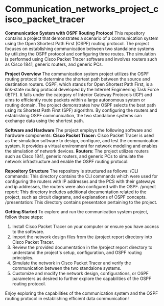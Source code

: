 # Communication_networks_project_cisco_packet_tracer
**Communication System with OSPF Routing Protocol**
This repository contains a project that demonstrates a scenario of a communication system using the Open Shortest Path First (OSPF) routing protocol. The project focuses on establishing communication between two standalone systems by utilizing the OSPF protocol and configuring three routes. The simulation is performed using Cisco Packet Tracer software and involves routers such as Cisco 1841, generic routers, and generic PCs.

**Project Overview**
The communication system project utilizes the OSPF routing protocol to determine the shortest path between the source and destination routers. OSPF, which stands for Open Shortest Path First, is a link-state routing protocol developed by the Internet Engineering Task Force (IETF). It falls under the category of Interior Gateway Protocols (IGP) and aims to efficiently route packets within a large autonomous system or routing domain.
The project demonstrates how OSPF selects the best path using its Shortest Path First (SPF) algorithm. By configuring the routers and establishing OSPF communication, the two standalone systems can exchange data using the shortest path.

**Software and Hardware**
The project employs the following software and hardware components:
**Cisco Packet Tracer:** Cisco Packet Tracer is used as the simulation software to design, configure, and test the communication system. It provides a virtual environment for network modeling and enables the simulation of network devices.
**Routers:** The project utilizes routers such as Cisco 1841, generic routers, and generic PCs to simulate the network infrastructure and enable the OSPF routing protocol.

**Repository Structure**
The repository is structured as follows:
/CLI commands: This directory contains the CLI commands which were used for configuring the routers with IP addresses and the PCS with their gateways and ip addresses, the                    routers were also configured with the OSPF.
/project report: This directory includes additional documentation related to the project, such as circuit diagrams, and explanations of OSPF concepts.
/presentation: This directory contains presentaton pertaining to the project.

**Getting Started**
To explore and run the communication system project, follow these steps:
1. Install Cisco Packet Tracer on your computer or ensure you have access to the software.
2. Import the network design files from the /project report directory into Cisco Packet Tracer.
3. Review the provided documentation in the /project report directory to understand the project's setup, configuration, and OSPF routing principles.
4. Simulate the network in Cisco Packet Tracer and verify the communication between the two standalone systems.
5. Customize and modify the network design, configurations, or OSPF parameters as desired to further explore the capabilities of the OSPF routing protocol.

Enjoy exploring the capabilities of the communication system and the OSPF routing protocol in establishing efficient data communication!
